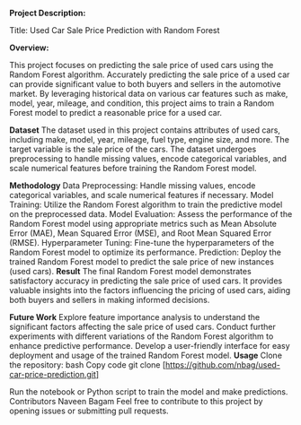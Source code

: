 
**Project Description:**

Title: Used Car Sale Price Prediction with Random Forest

**Overview:**

This project focuses on predicting the sale price of used cars using the Random Forest algorithm. Accurately predicting the sale price of a used car can provide significant value to both buyers and sellers in the automotive market. By leveraging historical data on various car features such as make, model, year, mileage, and condition, this project aims to train a Random Forest model to predict a reasonable price for a used car.

**Dataset**
The dataset used in this project contains attributes of used cars, including make, model, year, mileage, fuel type, engine size, and more. The target variable is the sale price of the cars. The dataset undergoes preprocessing to handle missing values, encode categorical variables, and scale numerical features before training the Random Forest model.

**Methodology**
Data Preprocessing: Handle missing values, encode categorical variables, and scale numerical features if necessary.
Model Training: Utilize the Random Forest algorithm to train the predictive model on the preprocessed data.
Model Evaluation: Assess the performance of the Random Forest model using appropriate metrics such as Mean Absolute Error (MAE), Mean Squared Error (MSE), and Root Mean Squared Error (RMSE).
Hyperparameter Tuning: Fine-tune the hyperparameters of the Random Forest model to optimize its performance.
Prediction: Deploy the trained Random Forest model to predict the sale price of new instances (used cars).
**Result**
The final Random Forest model demonstrates satisfactory accuracy in predicting the sale price of used cars. It provides valuable insights into the factors influencing the pricing of used cars, aiding both buyers and sellers in making informed decisions.

**Future Work**
Explore feature importance analysis to understand the significant factors affecting the sale price of used cars.
Conduct further experiments with different variations of the Random Forest algorithm to enhance predictive performance.
Develop a user-friendly interface for easy deployment and usage of the trained Random Forest model.
**Usage**
Clone the repository:
bash
Copy code
git clone [https://github.com/nbag/used-car-price-prediction.git]

Run the notebook or Python script to train the model and make predictions.
Contributors
Naveen Bagam
Feel free to contribute to this project by opening issues or submitting pull requests.
